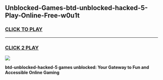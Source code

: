 
## Unblocked-Games-btd-unblocked-hacked-5-Play-Online-Free-w0u1t
<h3>
<a href="https://premium76.site?title=btd-unblocked-hacked-5&ref=26A">CLICK TO PLAY</a></h3>
<hr>

<h3>
<a href="https://premium76.site?title=btd-unblocked-hacked-5&ref=26A">CLICK 2 PLAY</a>
  
</h3>

<a href="https://premium76.site?title=btd-unblocked-hacked-5&ref=26A"><img src="https://clearcache.store/games.png"></a>


**btd-unblocked-hacked-5 games unblocked: Your Gateway to Fun and Accessible Online Gaming**
